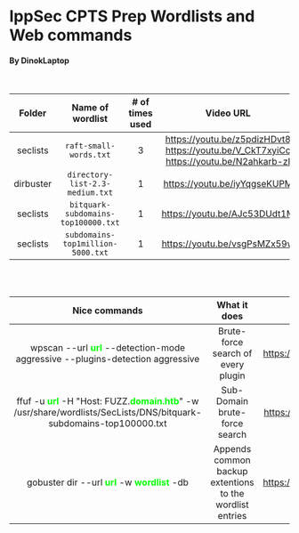 # IppSec CPTS Prep Wordlists and Web commands
#### By DinokLaptop
<br />

|	Folder	|	Name of wordlist	|	# of times used	|	Video URL	|	File location	|
|	:---:	|	:---:	|	:---:	|	:---:	|	:---:	|
|	seclists	|	`raft-small-words.txt`	|	3	|	https://youtu.be/z5pdizHDvt8 <br /> https://youtu.be/V_CkT7xyiCc <br /> https://youtu.be/N2ahkarb-zI	|	`/usr/share/wordlists/seclists/Discovery/Web-Content/raft-small-words.txt`	|
|	dirbuster	|	`directory-list-2.3-medium.txt`	|	1	|	https://youtu.be/iyYqgseKUPM	|	`/usr/share/wordlists/dirbuster/directory-list-2.3-medium.txt`	|
|	seclists	|	`bitquark-subdomains-top100000.txt`	|	1	|	https://youtu.be/AJc53DUdt1M	|	`/usr/share/wordlists/seclists/Discovery/DNS/bitquark-subdomains-top100000.txt`	|
|	seclists	|	`subdomains-top1million-5000.txt`	|	1	|	https://youtu.be/vsgPsMZx59w	|	`/usr/share/wordlists/seclists/Discovery/DNS/subdomains-top1million-5000.txt`	|
<br />
<br />

|	Nice commands	|	What it does	|	Video URL	|	Note	|
|	:---:	|	:---:	|	:---:	|	:---:	|
|	wpscan --url <span style="color:lime"><b>url</b></span> --detection-mode aggressive --plugins-detection aggressive	|	Brute-force search of every plugin	|	https://youtu.be/Alx5KQWq7ZM	|	It is slow, but worth it	|
|	ffuf -u <span style="color:lime"><b>url</b></span> -H "Host: FUZZ.<span style="color:lime"><b>domain.htb</b></span>" -w /usr/share/wordlists/SecLists/DNS/bitquark-subdomains-top100000.txt	|	Sub-Domain brute-force search	|	https://youtu.be/AJc53DUdt1M	|		|
|	gobuster dir --url <span style="color:lime"><b>url</b></span> -w <span style="color:lime"><b>wordlist</b></span> -db	|	Appends common backup extentions to the wordlist entries	|	https://youtu.be/p8mIdm93mfw 	|	This video explains the backup appending: https://youtu.be/JpzREo7XLOY?t=1447 <br /> This is his fix: https://github.com/IppSec/gobuster	|


<!-- 
Table template
|		|		|		|		|
|	:---:	|	:---:	|	:---:	|	:---:	|

PLaceholder template
<span style="color:lime"><b>text</b></span>
-->
